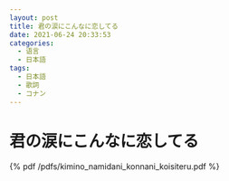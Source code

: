 ```yaml
---
layout: post
title: 君の涙にこんなに恋してる
date: 2021-06-24 20:33:53
categories: 
  - 语言
  - 日本語
tags: 
  - 日本語
  - 歌詞
  - コナン
---
```


# 君の涙にこんなに恋してる

{% pdf /pdfs/kimino_namidani_konnani_koisiteru.pdf %}
